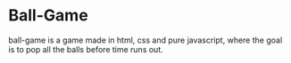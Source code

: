 # Ball-Game
ball-game is a game made in html, css and pure javascript, where the goal is to pop all the balls before time runs out.
